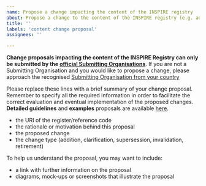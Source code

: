 ```yaml
---
name: Propose a change impacting the content of the INSPIRE registry
about: Propose a change to the content of the INSPIRE registry (e.g. addition of a reference code to a register, change to a reference code).
title: ''
labels: 'content change proposal'
assignees: ''

---
```


**Change proposals impacting the content of the INSPIRE Registry can only be submitted by the [official Submitting Organisations](../../submitting-organisations-list.md)**.
If you are not a Submitting Organisation and you would like to propose a change, please approach  the  recognised  [Submitting Organisation from your country](../../submitting-organisations-list.md)

Please replace these lines with a brief summary of your change proposal. 
Remember to specify all the required information in order to facilitate the correct evaluation and eventual implementation of the proposed changes.
**Detailed guidelines** and **examples** proposals are available [here](../../change-proposal-guidelines.md).

- the URI of the register/reference code
- the rationale or motivation behind this proposal
- the proposed change
- the change type (addition, clarification, supersession, invalidation, retirement)

To help us understand the proposal, you may want to include:
- a link with further information on the proposal 
- diagrams, mock-ups or screenshots that illustrate the proposal
